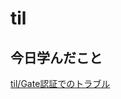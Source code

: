 # til

## 今日学んだこと

[til/Gate認証でのトラブル](https://github.com/tokiohamamatsu/til/blob/master/laravel/Gate%E8%AA%8D%E8%A8%BC%E3%81%A7%E3%81%AE%E3%83%88%E3%83%A9%E3%83%96%E3%83%AB.md#gate%E8%AA%8D%E8%A8%BC%E3%81%A7%E3%81%AE%E3%83%88%E3%83%A9%E3%83%96%E3%83%AB)